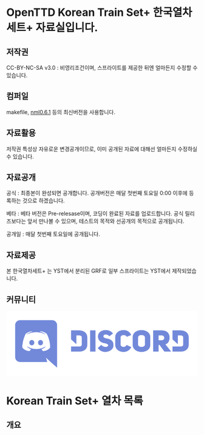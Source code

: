# OpenTTD Korean Train Set+ 한국열차세트+ 자료실입니다.
## 저작권
 CC-BY-NC-SA v3.0 : 비영리조건이며, 스프라이트를 제공한 뒤엔 얼마든지 수정할 수 있습니다.<br>

## 컴퍼일
makefile, [nml0.6.1](https://github.com/OpenTTD/nml) 등의 최신버전을 사용합니다.<br>

## 자료활용
저작권 특성상 자유로운 변경공개이므로, 이미 공개된 자료에 대해선 얼마든지 수정하실 수 있습니다.<br>

## 자료공개

공식 : 최종본이 완성되면 공개합니다. 공개버전은 매달 첫번째 토요일 0:00 이후에 등록하는 것으로 하겠습니다.<br>


베타 : 베타 버전은 Pre-relesase이며, 코딩이 완료된 자료를 업로드합니다. 공식 릴리즈보다는 앞서 만나볼 수 있으며, 테스트의 목적와 선공개의 목적으로 공개됩니다.


공개일 : 매달 첫번째 토요일에 공개됩니다.

## 자료제공
본 한국열차세트+ 는 YST에서 분리된 GRF로 일부 스프라이트는 YST에서 제작되었습니다.

## 커뮤니티
[![디스코드로고](https://github.com/evepoi/YST/blob/minengallery/docs/img/discord_logo.png)](https://discord.gg/WNrjUatFkz)

# Korean Train Set+ 열차 목록
## 개요
